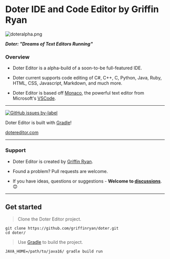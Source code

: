 # Doter IDE and Code Editor by Griffin Ryan

![doteralpha.png](https://torpoisebucket.s3.us-west-2.amazonaws.com/doteralpha.png)

**_Doter: "Dreams of Text Editors Running"_**

### Overview

- Doter Editor is a alpha-build of a soon-to-be full-featured IDE.

- Doter current supports code editing of C#, C++, C, Python, Java, Ruby, HTML, CSS, Javascript, Markdown, and much more.

- Doter Editor is based off [Monaco](https://github.com/microsoft/monaco-editor), the powerful text editor from Microsoft's [VSCode](https://github.com/microsoft/vscode).

----

[![GitHub issues by-label](https://img.shields.io/github/issues/griffinryan/doter/help%20wanted?label=issues%20need%20help&logo=github)](https://github.com/griffinryan/doter/issues?q=label%3A%22help+wanted%22+is%3Aopen+is%3Aissue)

Doter Editor is built with [Gradle](https://github.com/gradle/gradle)!

[dotereditor.com](https://dotereditor.com/)

___
### Support
- Doter Editor is created by [Griffin Ryan][griffinryan-github].

- Found a problem? Pull requests are welcome.

- If you have ideas, questions or suggestions - **Welcome to [discussions](https://github.com/griffinryan/doter/discussions)**. 😊
___


## Get started

> Clone the Doter Editor project.

    git clone https://github.com/griffinryan/doter.git
    cd doter/

> Use [Gradle](https://github.com/gradle/gradle) to build the project.

    JAVA_HOME=/path/to/java16/ gradle build run

[griffinryan-github]: https://github.com/griffinryan/
